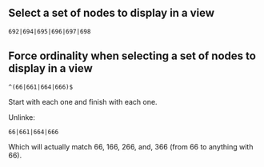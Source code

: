 ## Select a set of nodes to display in a view

```regex
692|694|695|696|697|698
```

## Force ordinality when selecting a set of nodes to display in a view

```regex
^(66|661|664|666)$
```

Start with each one and finish with each one.

Unlinke:

```regex
66|661|664|666
```

Which will actually match 66, 166, 266, and, 366 (from 66 to anything with 66).
